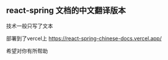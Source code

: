 ## react-spring 文档的中文翻译版本

技术一般只写了文本

部署到了vercel上 https://react-spring-chinese-docs.vercel.app/

希望对你有所帮助
